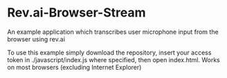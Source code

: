 # Rev.ai-Browser-Stream
An example application which transcribes user microphone input from the browser using rev.ai

To use this example simply download the repository, insert your access token in ./javascript/index.js where specified, then open index.html. Works on most browsers (excluding Internet Explorer)